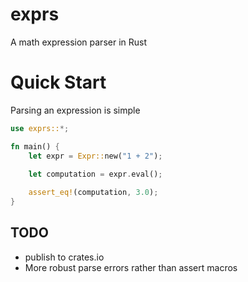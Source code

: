 # exprs 
A math expression parser in Rust

# Quick Start

Parsing an expression is simple
```rust
use exprs::*;

fn main() {
    let expr = Expr::new("1 + 2");
 
    let computation = expr.eval();

    assert_eq!(computation, 3.0);
}
```

## TODO
* publish to crates.io
* More robust parse errors rather than assert macros